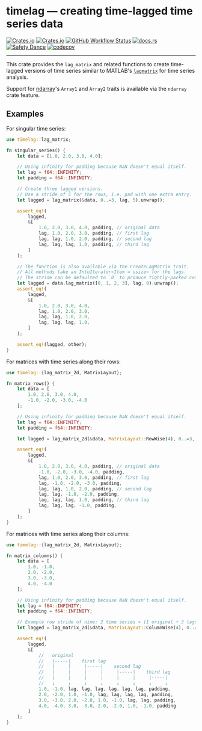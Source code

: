 # timelag — creating time-lagged time series data

[![Crates.io](https://img.shields.io/crates/v/timelag)](https://crates.io/crates/timelag)
[![Crates.io](https://img.shields.io/crates/l/timelag)](https://joinup.ec.europa.eu/collection/eupl/eupl-text-eupl-12)
[![GitHub Workflow Status](https://img.shields.io/github/actions/workflow/status/sunsided/timelag-rs/rust.yml)](https://github.com/sunsided/timelag-rs/actions/workflows/rust.yml)
[![docs.rs](https://img.shields.io/docsrs/timelag)](https://docs.rs/timelag/)
[![Safety Dance][safety-image]][safety-link]
[![codecov](https://codecov.io/gh/sunsided/timelag-rs/graph/badge.svg?token=8LB5R8EQUP)](https://codecov.io/gh/sunsided/timelag-rs)

---

This crate provides the `lag_matrix` and related functions to create time-lagged versions of time series similar
to MATLAB's [`lagmatrix`](https://mathworks.com/help/econ/lagmatrix.html) for time series analysis.

Support for [ndarray](https://crates.io/crates/ndarray)'s `Array1` and `Array2` traits is available via the
`ndarray` crate feature.

## Examples

For singular time series:

```rust
use timelag::lag_matrix;

fn singular_series() {
    let data = [1.0, 2.0, 3.0, 4.0];

    // Using infinity for padding because NaN doesn't equal itself.
    let lag = f64::INFINITY;
    let padding = f64::INFINITY;

    // Create three lagged versions.
    // Use a stride of 5 for the rows, i.e. pad with one extra entry.
    let lagged = lag_matrix(&data, 0..=3, lag, 5).unwrap();

    assert_eq!(
        lagged,
        &[
            1.0, 2.0, 3.0, 4.0, padding, // original data
            lag, 1.0, 2.0, 3.0, padding, // first lag
            lag, lag, 1.0, 2.0, padding, // second lag
            lag, lag, lag, 1.0, padding, // third lag
        ]
    );

    // The function is also available via the CreateLagMatrix trait.
    // All methods take an IntoIterator<Item = usize> for the lags.
    // The stride can be defaulted to `0` to produce tightly-packed consecutive values.
    let lagged = data.lag_matrix([0, 1, 2, 3], lag, 0).unwrap();
    assert_eq!(
        lagged,
        &[
            1.0, 2.0, 3.0, 4.0,
            lag, 1.0, 2.0, 3.0,
            lag, lag, 1.0, 2.0,
            lag, lag, lag, 1.0,
        ]
    );

    assert_eq!(lagged, other);
}
```

For matrices with time series along their rows:

```rust
use timelag::{lag_matrix_2d, MatrixLayout};

fn matrix_rows() {
    let data = [
        1.0, 2.0, 3.0, 4.0,
        -1.0, -2.0, -3.0, -4.0
    ];

    // Using infinity for padding because NaN doesn't equal itself.
    let lag = f64::INFINITY;
    let padding = f64::INFINITY;

    let lagged = lag_matrix_2d(&data, MatrixLayout::RowWise(4), 0..=3, lag, 5).unwrap();

    assert_eq!(
        lagged,
        &[
            1.0, 2.0, 3.0, 4.0, padding, // original data
            -1.0, -2.0, -3.0, -4.0, padding,
            lag, 1.0, 2.0, 3.0, padding, // first lag
            lag, -1.0, -2.0, -3.0, padding,
            lag, lag, 1.0, 2.0, padding, // second lag
            lag, lag, -1.0, -2.0, padding,
            lag, lag, lag, 1.0, padding, // third lag
            lag, lag, lag, -1.0, padding,
        ]
    );
}
```

For matrices with time series along their columns:

```rust
use timelag::{lag_matrix_2d, MatrixLayout};

fn matrix_columns() {
    let data = [
        1.0, -1.0,
        2.0, -2.0,
        3.0, -3.0,
        4.0, -4.0
    ];

    // Using infinity for padding because NaN doesn't equal itself.
    let lag = f64::INFINITY;
    let padding = f64::INFINITY;

    // Example row stride of nine: 2 time series × (1 original + 3 lags) + 1 extra padding.
    let lagged = lag_matrix_2d(&data, MatrixLayout::ColumnWise(4), 0..=3, lag, 9).unwrap();

    assert_eq!(
        lagged,
        &[
            //   original
            //   |-----|    first lag
            //   |     |     |-----|    second lag
            //   |     |     |     |     |-----|    third lag
            //   |     |     |     |     |     |     |-----|
            //   ↓     ↓     ↓     ↓     ↓     ↓     ↓     ↓
            1.0, -1.0, lag, lag, lag, lag, lag, lag, padding,
            2.0, -2.0, 1.0, -1.0, lag, lag, lag, lag, padding,
            3.0, -3.0, 2.0, -2.0, 1.0, -1.0, lag, lag, padding,
            4.0, -4.0, 3.0, -3.0, 2.0, -2.0, 1.0, -1.0, padding
        ]
    );
}
```

[safety-image]: https://img.shields.io/badge/unsafe-opt_in-success.svg

[safety-link]: https://github.com/rust-secure-code/safety-dance/